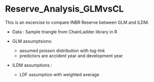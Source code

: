 # Reserve_Analysis_GLMvsCL

This is an excercise to compare INBR Reserve between GLM and ILDM.

- Data : Sample triangle from ChainLadder library in R
- GLM assumptsions:
  * assumed poisson distribution with log-link
  * predictors are accident year and development year

- ILDM assumptions :
  * LDF assumption with weighted average
